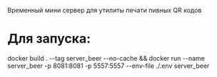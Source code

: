 Временный мини сервер для утилиты печати пивных QR кодов

# Для запуска:
docker build . --tag server_beer --no-cache && docker run --name server_beer -p 8081:8081 -p 5557:5557 --env-file ./.env server_beer
